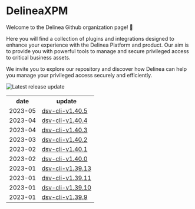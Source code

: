 # DelineaXPM

Welcome to the Delinea Github organization page! 👋

Here you will find a collection of plugins and integrations designed to enhance your experience with the Delinea Platform and product.
Our aim is to provide you with powerful tools to manage and secure privileged access to critical business assets.

We invite you to explore our repository and discover how Delinea can help you manage your privileged access securely and efficiently.

![Latest release update](https://github.com/DelineaXPM/.github/workflows/profile-feed-update/badge.svg)

<table style="width:100%">
  <tr>
    <th>date</th>
    <th>update</th>
  </tr>
<!-- BLOG-POST-LIST:START -->
<tr><td>2023-05</td><td><a href="https://github.com/DelineaXPM/dsv-cli/releases/tag/v1.40.5">dsv-cli-v1.40.5</a></td></tr>
<tr><td>2023-04</td><td><a href="https://github.com/DelineaXPM/dsv-cli/releases/tag/v1.40.4">dsv-cli-v1.40.4</a></td></tr>
<tr><td>2023-04</td><td><a href="https://github.com/DelineaXPM/dsv-cli/releases/tag/v1.40.3">dsv-cli-v1.40.3</a></td></tr>
<tr><td>2023-03</td><td><a href="https://github.com/DelineaXPM/dsv-cli/releases/tag/v1.40.2">dsv-cli-v1.40.2</a></td></tr>
<tr><td>2023-02</td><td><a href="https://github.com/DelineaXPM/dsv-cli/releases/tag/v1.40.1">dsv-cli-v1.40.1</a></td></tr>
<tr><td>2023-02</td><td><a href="https://github.com/DelineaXPM/dsv-cli/releases/tag/v1.40.0">dsv-cli-v1.40.0</a></td></tr>
<tr><td>2023-01</td><td><a href="https://github.com/DelineaXPM/dsv-cli/releases/tag/v1.39.13">dsv-cli-v1.39.13</a></td></tr>
<tr><td>2023-01</td><td><a href="https://github.com/DelineaXPM/dsv-cli/releases/tag/v1.39.11">dsv-cli-v1.39.11</a></td></tr>
<tr><td>2023-01</td><td><a href="https://github.com/DelineaXPM/dsv-cli/releases/tag/v1.39.10">dsv-cli-v1.39.10</a></td></tr>
<tr><td>2023-01</td><td><a href="https://github.com/DelineaXPM/dsv-cli/releases/tag/v1.39.9">dsv-cli-v1.39.9</a></td></tr>

<!-- BLOG-POST-LIST:END -->
</table>
